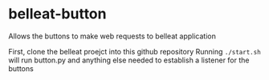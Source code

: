 # belleat-button
Allows the buttons to make web requests to belleat application

First, clone the belleat proejct into this github repository
Running `./start.sh` will run button.py and anything else needed to establish a listener for the buttons
